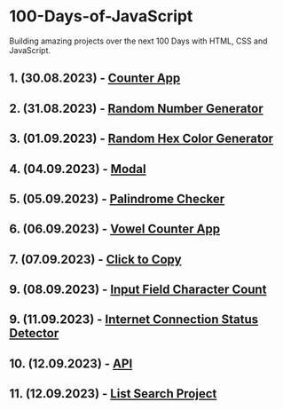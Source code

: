 # 100-Days-of-JavaScript

Building amazing projects over the next 100 Days with HTML, CSS and JavaScript.

## 1. (30.08.2023) - [Counter App](https://github.com/burakcersit/100-Days-of-JavaScript/tree/main/--%201.%20Counter%20App)

## 2. (31.08.2023) - [Random Number Generator](https://github.com/burakcersit/100-Days-of-JavaScript/tree/main/--%202.%20Random%20Number%20Generator)

## 3. (01.09.2023) - [Random Hex Color Generator](https://github.com/burakcersit/100-Days-of-JavaScript/tree/main/--%203.%20Random%20Hex%20Color%20Generator)

## 4. (04.09.2023) - [Modal](https://github.com/burakcersit/100-Days-of-JavaScript/tree/main/--%204.%20Modal)

## 5. (05.09.2023) - [Palindrome Checker](https://github.com/burakcersit/100-Days-of-JavaScript/tree/main/--%205.%20Palindrome%20Checker)

## 6. (06.09.2023) - [Vowel Counter App](https://github.com/burakcersit/100-Days-of-JavaScript/tree/main/--%206.%20Vowel%20Counter%20App)

## 7. (07.09.2023) - [Click to Copy](https://github.com/burakcersit/100-Days-of-JavaScript/tree/main/--%207.%20Click%20to%20Copy)

## 9. (08.09.2023) - [Input Field Character Count](https://github.com/burakcersit/100-Days-of-JavaScript/tree/main/--%208.%20Input%20Field%20Character%20Count)

## 9. (11.09.2023) - [Internet Connection Status Detector](https://github.com/burakcersit/100-Days-of-JavaScript/tree/main/--%209.%20Internet%20Connection%20Status%20Detector)

## 10. (12.09.2023) - [API](https://github.com/burakcersit/100-Days-of-JavaScript/tree/main/--%2010.%20API)

## 11. (12.09.2023) - [List Search Project](https://github.com/burakcersit/100-Days-of-JavaScript/tree/main/--11.%20List%20Search%20Project)
